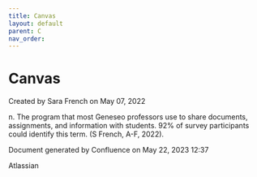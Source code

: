 ```yaml
---
title: Canvas
layout: default
parent: C
nav_order:
---
```


# Canvas

Created by  Sara French on May 07, 2022

n. The program that most Geneseo professors use to share documents, assignments, and information with students. 92% of survey participants could identify this term. (S French, A-F, 2022).

Document generated by Confluence on May 22, 2023 12:37

Atlassian
